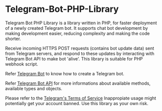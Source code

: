 # Telegram-Bot-PHP-Library
Telegram Bot PHP Library is a library written in PHP, for faster deployment of a newly created Telegram bot. It supports chat bot development by making development easier, reducing complexity and making the code shorter.

Receive incoming HTTPS POST requests (contains bot update data) sent from
Telegram servers, and respond to these updates by interacting with Telegram Bot
API to make bot 'alive'. This library is suitable for PHP webhook script.

Refer [Telegram Bot](https://core.telegram.org/bots) to know how to create a
Telegram bot.

Refer [Telegram Bot API](https://core.telegram.org/bots/api) for more
informations about available methods, available types and objects.

Please refer to the [Telegram's Terms of Service](https://telegram.org/tos)
Inappropiate usage might potentially get your account banned.
Use this library as your own risk.
